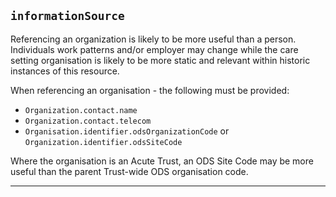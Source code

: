 ## `informationSource`

Referencing an organization is likely to be more useful than a person. Individuals work patterns and/or employer may change while the care setting organisation is likely to be more static and relevant within historic instances of this resource.

When referencing an organisation - the following must be provided:

- `Organization.contact.name`
- `Organization.contact.telecom`
- `Organisation.identifier.odsOrganizationCode` or `Organization.identifier.odsSiteCode`

Where the organisation is an Acute Trust, an ODS Site Code may be more useful than the parent Trust-wide ODS organisation code.

---
